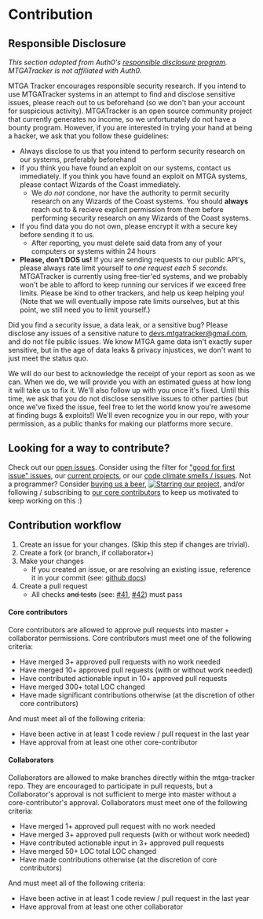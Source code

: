 # Contribution

## Responsible Disclosure

_This section adopted from Auth0's [responsible disclosure program](https://auth0.com/whitehat). MTGATracker is not affiliated with Auth0._

MTGA Tracker encourages responsible security research. If you intend to use MTGATracker systems in an attempt to find and disclose sensitive issues, please reach out to us beforehand (so we don't ban your account for suspicious activity). MTGATracker is an open source community project that currently generates no income, so we unfortunately do not have a bounty program. However, if you are interested in trying your hand at being a hacker, we ask that you follow these guidelines:

- Always disclose to us that you intend to perform security research on our systems, preferably beforehand
- If you think you have found an exploit on our systems, contact us immediately. If you think you have found an exploit on MTGA systems, please contact Wizards of the Coast immediately.
    - We _do not_ condone, nor have the authority to permit security research on any Wizards of the Coast systems. You should **always** reach out to & recieve explicit permission from _them_ before performing security research on any Wizards of the Coast systems.
- If you find data you do not own, please encrypt it with a secure key before sending it to us.
   - After reporting, you must delete said data from any of your computers or systems within 24 hours
- **Please, don't DOS us!** If you are sending requests to our public API's, please always rate limit yourself to _one request each 5 seconds._ MTGATracker is currently using free-tier'ed systems, and we probably won't be able to afford to keep running our services if we exceed free limits. Please be kind to other trackers, and help us keep helping you! (Note that we will eventually impose rate limits ourselves, but at this point, we still need you to limit yourself.)

Did you find a security issue, a data leak, or a sensitive bug? Please disclose any issues of a sensitive nature to [devs.mtgatracker@gmail.com](mailto:devs.mtgatracker@gmail.com), and do not file public issues. We know MTGA game data isn't exactly super sensitive, but in the age of data leaks & privacy injustices, we don't want to just meet the status quo.

We will do our best to acknowledge the receipt of your report as soon as we can. When we do, we will provide you with an estimated guess at how long it will take us to fix it. We'll also follow up with you once it's fixed. Until this time, we ask that you do not disclose sensitive issues to other parties (but once we've fixed the issue, feel free to let the world know you're awesome at finding bugs & exploits!) We'll even recognize you in our repo, with your permission, as a public thanks for making our platforms more secure.

## Looking for a way to contribute?

Check out our [open issues](https://github.com/shawkinsl/mtga-tracker/issues). Consider using the filter for 
["good for first issue" issues](https://github.com/shawkinsl/mtga-tracker/issues?q=is%3Aissue+is%3Aopen+label%3A%22good+first+issue%22),
our [current projects](https://github.com/shawkinsl/mtga-tracker/projects), or our [code climate smells / issues](https://codeclimate.com/github/shawkinsl/mtga-tracker/issues).
Not a programmer? Consider [buying us a beer](https://beerpay.io/shawkinsl/mtga-tracker),
[![Starring our project](https://img.shields.io/github/stars/shawkinsl/mtga-tracker.svg?logo=github&label=Starring%20our%20project)](https://github.com/shawkinsl/mtga-tracker/stargazers),
and/or following / subscribing to
[our core contributors](https://github.com/shawkinsl/mtga-tracker/blob/master/contributors/core.yml) to keep us
motivated to keep working on this :)

## Contribution workflow

1. Create an issue for your changes. (Skip this step if changes are trivial).
1. Create a fork (or branch, if collaborator+)
1. Make your changes
    - If you created an issue, or are resolving an existing issue, reference it in your commit (see: [github docs](https://help.github.com/articles/closing-issues-using-keywords/))
1. Create a pull request
    - All checks ~~and tests~~ (see: [#41](https://github.com/shawkinsl/mtga-tracker/issues/41), [#42](https://github.com/shawkinsl/mtga-tracker/issues/41)) must pass


#### Core contributors

Core contributors are allowed to approve pull requests into master + collaborator permissions.
Core contributors must meet one of the following criteria:

- Have merged 3+ approved pull requests with no work needed
- Have merged 10+ approved pull requests (with or without work needed)
- Have contributed actionable input in 10+ approved pull requests
- Have merged 300+ total LOC changed
- Have made significant contributions otherwise (at the discretion of other core contributors)

And must meet all of the following criteria:

- Have been active in at least 1 code review / pull request in the last year
- Have approval from at least one other core-contributor

#### Collaborators

Collaborators are allowed to make branches directly within the mtga-tracker repo. They are encouraged to participate in
pull requests, but a Collaborator's approval is not sufficient to merge into master without a core-contributor's
approval. Collaborators must meet one of the following criteria:

- Have merged 1+ approved pull request with no work needed
- Have merged 3+ approved pull requests (with or without work needed)
- Have contributed actionable input in 3+ approved pull requests
- Have merged 50+ LOC total LOC changed
- Have made contributions otherwise (at the discretion of core contributors)

And must meet all of the following criteria:

- Have been active in at least 1 code review / pull request in the last year
- Have approval from at least one other collaborator
